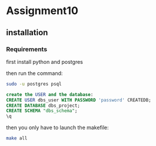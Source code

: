 # Assignment10

## installation

### Requirements

first install python and postgres

then run the command:

```sh
sudo -u postgres psql
```

```sql
create the USER and the database:
CREATE USER dbs_user WITH PASSWORD 'password' CREATEDB;
CREATE DATABASE dbs_project;
CREATE SCHEMA "dbs_schema";
\q
```
then you only have to launch the makefile:
```sh
make all
```
